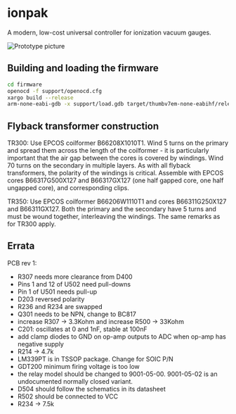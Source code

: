 ionpak
======

A modern, low-cost universal controller for ionization vacuum gauges.

![Prototype picture](https://raw.githubusercontent.com/m-labs/ionpak/master/proto_rev1_small.jpg)

Building and loading the firmware
---------------------------------

```sh
cd firmware
openocd -f support/openocd.cfg
xargo build --release
arm-none-eabi-gdb -x support/load.gdb target/thumbv7em-none-eabihf/release/ionpak-firmware
```

Flyback transformer construction
--------------------------------

TR300: Use EPCOS coilformer B66208X1010T1. Wind 5 turns on the primary and spread them across the length of the coilformer - it is particularly important that the air gap between the cores is covered by windings. Wind 70 turns on the secondary in multiple layers. As with all flyback transformers, the polarity of the windings is critical. Assemble with EPCOS cores B66317G500X127 and B66317GX127 (one half gapped core, one half ungapped core), and corresponding clips.

TR350: Use EPCOS coilformer B66206W1110T1 and cores B66311G250X127 and B66311GX127. Both the primary and the secondary have 5 turns and must be wound together, interleaving the windings. The same remarks as for TR300 apply.

Errata
------

PCB rev 1:

* R307 needs more clearance from D400
* Pins 1 and 12 of U502 need pull-downs
* Pin 1 of U501 needs pull-up
* D203 reversed polarity
* R236 and R234 are swapped
* Q301 needs to be NPN, change to BC817
* increase R307 -> 3.3Kohm and increase R500 -> 33Kohm
* C201: oscillates at 0 and 1nF, stable at 100nF
* add clamp diodes to GND on op-amp outputs to ADC when op-amp has negative supply
* R214 -> 4.7k
* LM339PT is in TSSOP package. Change for SOIC P/N
* GDT200 minimum firing voltage is too low
* the relay model should be changed to 9001-05-00. 9001-05-02 is an undocumented normally closed variant.
* D504 should follow the schematics in its datasheet
* R502 should be connected to VCC
* R234 -> 7.5k
